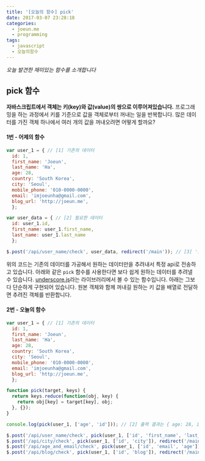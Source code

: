 ```yaml
---
title: '[오늘의 함수] pick'
date: 2017-03-07 23:28:18
categories:
  - joeun.me
  - programming
tags:
  - javascript
  - 오늘의함수
---
```

_오늘 발견한 재미있는 함수를 소개합니다_

## pick 함수

__자바스크립트에서 객체는 키(key)와 값(value)의 쌍으로 이루어져있습니다.__ 프로그래밍을 하는 과정에서 키를 기준으로 값을 객체로부터 꺼내는 일을 반복합니다. 많은 데이터를 가진 객체 하나에서 여러 개의 값을 꺼내오려면 어떻게 할까요?

#### 1번 - 어제의 함수
```javascript
var user_1 = { // [1] 기존의 데이터
  id: 1,
  first_name: 'Joeun',
  last_name: 'Ha',
  age: 28,
  country: 'South Korea',
  city: 'Seoul',
  mobile_phone: '010-0000-0000',
  email: 'imjoeunha@gmail.com',
  blog_url: 'http://joeun.me',
  };

var user_data = { // [2] 필요한 데이터
  id: user_1.id,
  first_name: user_1.first_name, 
  last_name: user_1.last_name
  };

$.post('/api/user_name/check', user_data, redirect('/main')); // [3] '오늘의 함수 redirect' 편을 참고하세요.
```

위의 코드는 기존의 데이터를 가공해서 원하는 데이터만을 추려내서 특정 api로 전송하고 있습니다. 아래와 같은 `pick` 함수를 사용한다면 보다 쉽게 원하는 데이터를 추려낼 수 있습니다. [underscore.js](underscorejs.org)라는 라이브러리에서 볼 수 있는 함수입니다. 아래는 그보다 단순하게 구현되어 있습니다. 원본 객체와 함께 꺼내길 원하는 키 값을 배열로 전달하면 추려진 객체를 반환합니다.

#### 2번 - 오늘의 함수
```javascript
var user_1 = { // [1] 기존의 데이터
  id: 1,
  first_name: 'Joeun',
  last_name: 'Ha',
  age: 28,
  country: 'South Korea',
  city: 'Seoul',
  mobile_phone: '010-0000-0000',
  email: 'imjoeunha@gmail.com',
  blog_url: 'http://joeun.me',
  };

function pick(target, keys) {
  return keys.reduce(function(obj, key) {
    return obj[key] = target[key], obj;
  }, {});
}

console.log(pick(user_1, ['age', 'id'])); // [2] 출력 결과는 { age: 28, id: 1 } 입니다. 이때, 객체 값의 순서가 배열로 전달한 키의 순서대로 반환됩니다.

$.post('/api/user_name/check', pick(user_1, ['id', 'first_name', 'last_name']), redirect('/main')); // [3] 간편하게 반복해서 원하는 객체를 만들 수 있습니다.
$.post('/api/city/check', pick(user_1, ['id', 'city']), redirect('/main'));
$.post('/api/age_and_email/check', pick(user_1, ['id', 'email', 'age']), redirect('/main'));
$.post('/api/blog/check', pick(user_1, ['id', 'blog']), redirect('/main'));
```